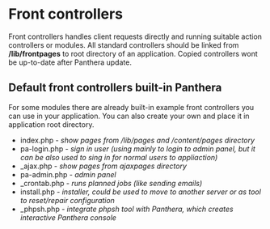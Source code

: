 Front controllers
=================

Front controllers handles client requests directly and running suitable action controllers or modules. All standard controllers should be linked from **/lib/frontpages** to root directory of an application. Copied controllers wont be up-to-date after Panthera update.

##  Default front controllers built-in Panthera

For some modules there are already built-in example front controllers you can use in your application. You can also create your own and place it in application root directory.

* index.php - *show pages from /lib/pages and /content/pages directory*
* pa-login.php - *sign in user (using mainly to login to admin panel, but it can be also used to sing in for normal users to appliaction)*
* _ajax.php - *show pages from ajaxpages directory*
* pa-admin.php - *admin panel*
* _crontab.php - *runs planned jobs (like sending emails)*
* install.php - *installer, could be used to move to another server or as tool to reset/repair configuration*
* _phpsh.php - *integrate phpsh tool with Panthera, which creates interactive Panthera console*
